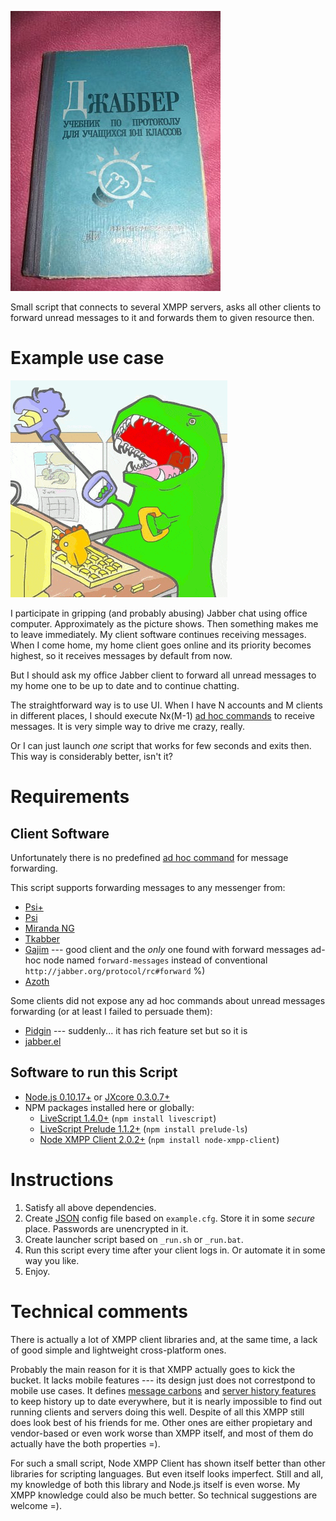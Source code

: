 ![Soviet Jabber textbook](jabber-textbook.jpg)

Small script that connects to several XMPP servers, asks all
other clients to forward unread messages to it and forwards
them to given resource then.

Example use case
================

![Gripping and abusing chat](t-rex-chatting.gif)

I participate in gripping (and probably abusing) Jabber chat using
office computer. Approximately as the picture shows. Then something
makes me to leave immediately. My client software continues receiving
messages. When I come home, my home client goes online and its priority
becomes highest, so it receives messages by default from now.

But I should ask my office Jabber client to forward all unread messages
to my home one to be up to date and to continue chatting.

The straightforward way is to use UI. When I have N accounts and M clients
in different places, I should execute Nx(M-1)
[ad hoc commands](http://xmpp.org/extensions/xep-0050.html)
to receive messages. It is very simple way to drive me crazy, really.

Or I can just launch *one* script that works for few seconds and exits then.
This way is considerably better, isn't it?

Requirements
============

Client Software
---------------

Unfortunately there is no predefined [ad hoc command](http://xmpp.org/extensions/xep-0050.html)
for message forwarding.

This script supports forwarding messages to any messenger from:

* [Psi+](http://psi-plus.com/)
* [Psi](http://psi-im.org/)
* [Miranda NG](http://www.miranda-ng.org/ru/)
* [Tkabber](http://tkabber.jabber.ru/)
* [Gajim](http://gajim.org/) --- good client and the *only* one found with forward messages ad-hoc node named `forward-messages` instead of conventional `http://jabber.org/protocol/rc#forward` %)
* [Azoth](https://leechcraft.org/)

Some clients did not expose any ad hoc commands about unread messages forwarding (or at least I failed to persuade them):

* [Pidgin](https://pidgin.im/) --- suddenly... it has rich feature set but so it is
* [jabber.el](http://www.emacswiki.org/emacs/JabberEl)

Software to run this Script
---------------------------

* [Node.js 0.10.17+](https://nodejs.org/) or [JXcore 0.3.0.7+](http://jxcore.com/)
* NPM packages installed here or globally:
    * [LiveScript 1.4.0+](http://livescript.net) (`npm install livescript`)
    * [LiveScript Prelude 1.1.2+](http://www.preludels.com/) (`npm install prelude-ls`)
    * [Node XMPP Client 2.0.2+](https://github.com/node-xmpp/node-xmpp-client) (`npm install node-xmpp-client`)

Instructions
============

1. Satisfy all above dependencies.
2. Create [JSON](http://json.org/) config file based on `example.cfg`. Store it in some *secure* place. Passwords are unencrypted in it.
3. Create launcher script based on `_run.sh` or `_run.bat`.
4. Run this script every time after your client logs in. Or automate it in some way you like.
5. Enjoy.

Technical comments
==================

There is actually a lot of XMPP client libraries and, at the same time, a lack of good simple and
lightweight cross-platform ones.

Probably the main reason for it is that XMPP actually goes to kick the bucket. It lacks mobile features --- its design
just does not correstpond to mobile use cases. It defines [message carbons](http://xmpp.org/extensions/xep-0280.html)
and [server history features](http://xmpp.org/extensions/xep-0313.html) to keep history up to date everywhere, but it
is nearly impossible to find out running clients and servers doing this well. Despite of all this XMPP still does
look best of his friends for me. Other ones are either propietary and vendor-based or even work worse than XMPP itself,
and most of them do actually have the both properties =).

For such a small script, Node XMPP Client has shown itself better than other libraries for scripting languages.
But even itself looks imperfect. Still and all, my knowledge of both this library and Node.js itself is even worse. My
XMPP knowledge could also be much better. So technical suggestions are welcome =).
